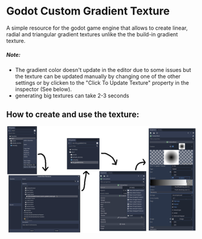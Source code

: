 # Godot Custom Gradient Texture

A simple resource for the godot game engine that allows to create linear, radial and triangular gradient textures unlike the the build-in gradient texture.

##### Note:

- The gradient color doesn't update in the editor due to some issues but the texture can be updated manually by changing one of the other settings or by clicken to the "Click To Update Texture" property in the inspector (See below).
- generating big textures can take 2-3 seconds

## How to create and use the texture:
![Image](/assets/maujoe.custom_gradient_texture/info.jpg)
